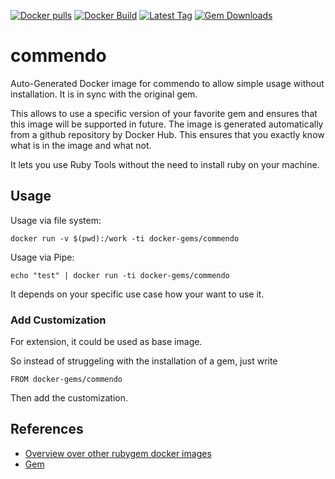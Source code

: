 [![Docker pulls](https://img.shields.io/docker/pulls/rubygem/commendo.svg)](https://hub.docker.com/r/rubygem/commendo/)
[![Docker Build](https://img.shields.io/docker/automated/rubygem/commendo.svg)](https://hub.docker.com/r/rubygem/commendo/)
[![Latest Tag](https://img.shields.io/github/tag/docker-rubygem/commendo.svg)](https://hub.docker.com/r/rubygem/commendo/)
[![Gem Downloads](https://img.shields.io/gem/dt/commendo.svg)](https://rubygems.org/gems/commendo/)
# commendo

Auto-Generated Docker image for commendo to allow simple usage without installation.
It is in sync with the original gem.

This allows to use a specific version of your favorite gem and ensures that this image will be supported in future.
The image is generated automatically from a github repository by Docker Hub.
This ensures that you exactly know what is in the image and what not.

It lets you use Ruby Tools without the need to install ruby on your machine.

## Usage

Usage via file system:

`docker run -v $(pwd):/work -ti docker-gems/commendo`

Usage via Pipe:

`echo "test" | docker run -ti docker-gems/commendo`

It depends on your specific use case how your want to use it.

### Add Customization

For extension, it could be used as base image.

So instead of struggeling with the installation of a gem, just write

`FROM docker-gems/commendo`

Then add the customization.

## References

 - [Overview over other rubygem docker images](https://github.com/thinkbot/docker-rubygem)
 - [Gem](https://rubygems.org/gems/commendo/)
